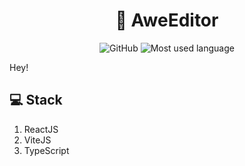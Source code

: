 <div align="center" >
  <h1>📖 AweEditor</h1>
</div>

<div align="center">
  
  ![GitHub](https://img.shields.io/github/license/jnaraujo/AweEditor)
  ![Most used language](https://img.shields.io/github/languages/top/jnaraujo/AweEditor?style=flat-square)
  
</div>

Hey!

## 💻 Stack

1.  ReactJS
2.  ViteJS
3.  TypeScript
